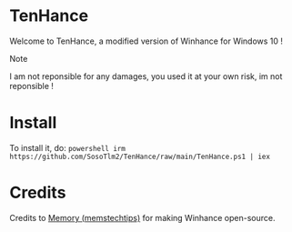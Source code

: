 # TenHance
Welcome to TenHance, a modified version of Winhance for Windows 10 !
> [!NOTE] 
> I am not reponsible for any damages, you used it at your own risk, im not reponsible !

 # Install
To install it, do:
``powershell
irm https://github.com/SosoTlm2/TenHance/raw/main/TenHance.ps1 | iex``

# Credits 
Credits to [Memory (memstechtips)](https://github.com/memstechtips/) for making Winhance open-source.
